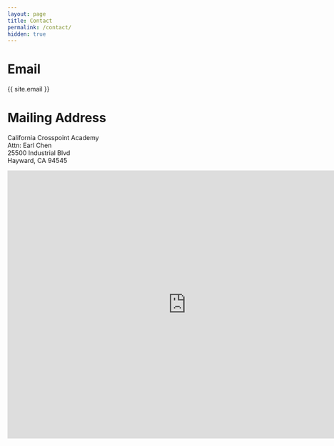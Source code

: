 ```yaml
---
layout: page
title: Contact
permalink: /contact/
hidden: true
---
```


# Email

{{ site.email }}

# Mailing Address

California Crosspoint Academy
<br>
Attn: Earl Chen
<br>
25500 Industrial Blvd
<br>
Hayward, CA 94545

<iframe src="https://www.google.com/maps/embed?pb=!1m18!1m12!1m3!1d3159.5257460697194!2d-122.11658898441789!3d37.63684202785566!2m3!1f0!2f0!3f0!3m2!1i1024!2i768!4f13.1!3m3!1m2!1s0x808f8443c83d789b%3A0xfce3c13631c96061!2sCalifornia%20Crosspoint%20Academy!5e0!3m2!1sen!2sus!4v1666044423253!5m2!1sen!2sus" width="800" height="600" style="border:0;" allowfullscreen="" loading="lazy" referrerpolicy="no-referrer-when-downgrade"></iframe>